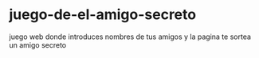 # juego-de-el-amigo-secreto
juego web donde introduces nombres de tus amigos y la pagina te sortea un amigo secreto

